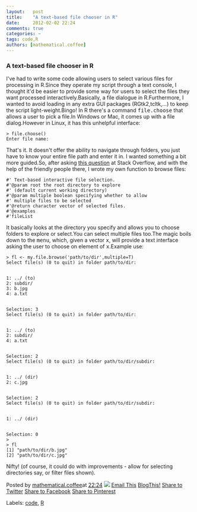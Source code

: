 ```yaml
---
layout:   post
title:    "A text-based file chooser in R"
date:     2012-02-02 22:24
comments: true
categories: ~
tags: code,R
authors: [mathematical.coffee]
---
```

### A text-based file chooser in R

I've had to write some code allowing users to select various files for processing in R.Since they operate my script through a text console, I thought it'd be easier to provide some way for users to select the files they want processed interactively.Basically, a file dialogue in R.Furthermore, I wanted to avoid loading in any extra GUI packages (RGtk2,tcltk,...) to keep the script light-weight.Bingo! In R there's a command <tt>file.choose</tt> that allows a user to pick a file.In Windows or Mac, it comes up with a file dialog.However in Linux, it has this unhelpful interface:

    > file.choose()
    Enter file name:

That's it. It doesn't offer the ability to navigate through folders, you just have to know your entire file path and enter it in. I wanted something a bit more guided.So, after asking [this question](http://stackoverflow.com/questions/9122600/r-command-line-file-dialog-similar-to-file-choose) at Stack Overflow, and with the help of the friendly people there, I wrote my own function to browse files:

    #' Text-based interactive file selection.
    #'@param root the root directory to explore
    #' (default current working directory)
    #'@param multiple boolean specifying whether to allow 
    #' multiple files to be selected
    #'@return character vector of selected files.
    #'@examples 
    #'fileList

It basically looks at the directory you specify and allows you to choose folders to explore or select.You can select multiple files too.The magic boils down to the <tt>menu</tt>, which, given a vector <tt>x</tt>, will provide a text interface asking the user to choose on element of <tt>x</tt>.Example use:

    > fl <- my.file.browse('path/to/dir',multiple=T)
    Select file(s) (0 to quit) in folder path/to/dir:
    
    
    1: ../ (to)
    2: subdir/
    3: b.jpg
    4: a.txt
    
    
    Selection: 3
    Select file(s) (0 to quit) in folder path/to/dir:
    
    
    1: ../ (to)
    2: subdir/
    4: a.txt
    
    
    Selection: 2
    Select file(s) (0 to quit) in folder path/to/dir/subdir:
    
    
    1: ../ (dir)
    2: c.jpg
    
    
    Selection: 2
    Select file(s) (0 to quit) in folder path/to/dir/subdir:
    
    
    1: ../ (dir)
    
    
    Selection: 0
    >
    > fl
    [1] "path/to/dir/b.jpg"
    [2] "path/to/dir/c.jpg"

Nifty! (of course, it could do with improvements - allow for selecting directories say, or filter files shown).

Posted by [mathematical.coffee](http://www.blogger.com/profile/15453196627437456098 "author profile")at [<abbr class="published" title="2012-02-02T22:24:00-08:00">22:24</abbr>](ive-had-to-write-some-code-allowing.html "permanent link") [![](http://img2.blogblog.com/img/icon18_edit_allbkg.gif)](http://www.blogger.com/post-edit.g?blogID=7039473604287682752&postID=3600666191367389468&from=pencil "Edit Post")
 [Email This](http://www.blogger.com/share-post.g?blogID=7039473604287682752&postID=3600666191367389468&target=email "Email This") [BlogThis!](http://www.blogger.com/share-post.g?blogID=7039473604287682752&postID=3600666191367389468&target=blog "BlogThis!") [Share to Twitter](http://www.blogger.com/share-post.g?blogID=7039473604287682752&postID=3600666191367389468&target=twitter "Share to Twitter") [Share to Facebook](http://www.blogger.com/share-post.g?blogID=7039473604287682752&postID=3600666191367389468&target=facebook "Share to Facebook") [Share to Pinterest](http://www.blogger.com/share-post.g?blogID=7039473604287682752&postID=3600666191367389468&target=pinterest "Share to Pinterest")
<plusone source="blogger:blog:plusone" href="http://mathematicalcoffee.blogspot.com/2012/02/ive-had-to-write-some-code-allowing.html" size="medium" width="300" annotation="inline"></plusone>

Labels: [code](../../search/label/code.html), [R](../../search/label/R.html)


